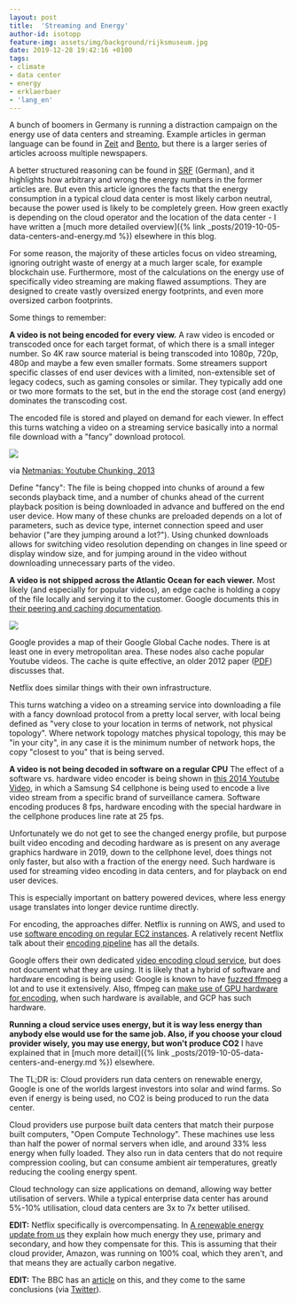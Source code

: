 ```yaml
---
layout: post
title:  'Streaming and Energy'
author-id: isotopp
feature-img: assets/img/background/rijksmuseum.jpg
date: 2019-12-28 19:42:16 +0100
tags:
- climate
- data center
- energy
- erklaerbaer
- 'lang_en'
---
```

A bunch of boomers in Germany is running a distraction campaign on the energy use of data centers and streaming. Example articles in german language can be found in
[Zeit](https://www.zeit.de/2020/01/digitalpolitik-digitalisierung-klimaschutz-co2-stromverbrauch)
and
[Bento](https://www.bento.de/politik/klickscham-wie-viel-co2-streaming-und-googlen-verursacht-und-welche-loesungen-es-gibt-a-c6e5ff54-71e9-46da-80cf-6ee1547d8b3a),
but there is a larger series of articles acrooss multiple newspapers.

A better structured reasoning can be found in [SRF](https://www.srf.ch/news/panorama/energieverbrauch-im-internet-warum-streaming-viel-strom-braucht) (German), and it highlights how arbitrary and wrong the energy numbers in the former articles are. But even this article ignores the facts that the energy consumption in a typical cloud data center is most likely carbon neutral, because the power used is likely to be completely green. How green exactly is depending on the cloud operator and the location of the data center - I have written a [much more detailed overview]({% link _posts/2019-10-05-data-centers-and-energy.md %}) elsewhere in this blog.

For some reason, the majority of these articles focus on video streaming, ignoring outright waste of energy at a much larger scale, for example blockchain use. Furthermore, most of the calculations on the energy use of specifically video streaming are making flawed assumptions. They are designed to create vastly oversized energy footprints, and even more oversized carbon footprints.

Some things to remember:

**A video is not being encoded for every view.** A raw video is encoded or transcoded once for each target format, of which there is a small integer number. So 4K raw source material is being transcoded into 1080p, 720p, 480p and maybe a few even smaller formats. Some streamers support specific classes of end user devices with a limited, non-extensible set of legacy codecs, such as gaming consoles or similar. They typically add one or two more formats to the set, but in the end the storage cost (and energy) dominates the transcoding cost.

The encoded file is stored and played on demand for each viewer. In effect this turns watching a video on a streaming service basically into a normal file download with a "fancy" download protocol.

![](/uploads/2019/12/google-chunked.png)

via [Netmanias: Youtube Chunking, 2013](https://www.netmanias.com/en/post/blog/5923/google-http-adaptive-streaming-iptv-video-streaming-youtube/youtube-changing-the-way-of-delivering-videos-chunking-and-adaptive-streaming-are-in-progressive-download-is-out)

Define "fancy": The file is being chopped into chunks of around a few seconds playback time, and a number of chunks ahead of the current playback position is being downloaded in advance and buffered on the end user device. How many of these chunks are preloaded depends on a lot of parameters, such as device type, internet connection speed and user behavior ("are they jumping around a lot?"). Using chunked downloads allows for switching video resolution depending on changes in line speed or display window size, and for jumping around in the video without downloading unnecessary parts of the video.

**A video is not shipped across the Atlantic Ocean for each viewer.** Most likely (and especially for popular videos), an edge cache is holding a copy of the file locally and serving it to the customer. Google documents this in [their peering and caching documentation](https://peering.google.com/#/infrastructure).

![](/uploads/2019/12/google-edge.png)

Google provides a map of their Google Global Cache nodes. There is at least one in every metropolitan area. These nodes also cache popular Youtube videos. The cache is quite effective, an older 2012 paper ([PDF](https://www.net.in.tum.de/fileadmin/bibtex/publications/papers/braun_noms2012_youtube_caching.pdf)) discusses that.

Netflix does similar things with their own infrastructure.

This turns watching a video on a streaming service into downloading a file with a fancy download protocol from a pretty local server, with local being defined as "very close to your location in terms of network, not physical topology". Where network topology matches physical topology, this may be "in your city", in any case it is the minimum number of network hops, the copy "closest to you" that is being served.

**A video is not being decoded in software on a regular CPU** The effect of a software vs. hardware video encoder is being shown in [this 2014 Youtube Video](https://www.youtube.com/watch?v=2YpOZV8elqA), in which a Samsung S4 cellphone is being used to encode a live video stream from a specific brand of surveillance camera. Software encoding produces 8 fps, hardware encoding with the special hardware in the cellphone produces line rate at 25 fps. 

Unfortunately we do not get to see the changed energy profile, but purpose built video encoding and decoding hardware as is present on any average graphics hardware in 2019, down to the cellphone level, does things not only faster, but also with a fraction of the energy need. Such hardware is used for streaming video encoding in data centers, and for playback on end user devices.

This is especially important on battery powered devices, where less energy usage translates into longer device runtime directly.

For encoding, the approaches differ. Netflix is running on AWS, and used to use [software encoding on regular EC2 instances](https://medium.com/netflix-techblog/high-quality-video-encoding-at-scale-d159db052746). A relatively recent Netflix talk about their [encoding pipeline](https://www.youtube.com/watch?v=JouA10QJiNc) has all the details.

Google offers their own dedicated [video encoding cloud service](https://cloud.google.com/solutions/media-entertainment/use-cases/video-encoding-transcoding/), but does not document what they are using. It is likely that a hybrid of software and hardware encoding is being used: Google is known to have [fuzzed ffmpeg](https://www.quora.com/What-does-YouTube-use-for-encoding-video/answer/Ciro-Santilli) a lot and to use it extensively. Also, ffmpeg can [make use of GPU hardware for encoding](https://www.tal.org/tutorials/ffmpeg_nvidia_encode), when such hardware is available, and GCP has such hardware.


**Running a cloud service uses energy, but it is way less energy than anybody else would use for the same job. Also, if you choose your cloud provider wisely, you may use energy, but won't produce CO2** I have explained that in [much more detail]({% link _posts/2019-10-05-data-centers-and-energy.md %}) elsewhere.

The TL;DR is: Cloud providers run data centers on renewable energy, Google is one of the worlds largest investors into solar and wind farms. So even if energy is being used, no CO2 is being produced to run the data center.

Cloud providers use purpose built data centers that match their purpose built computers, "Open Compute Technology". These machines use less than half the power of normal servers when idle, and around 33% less energy when fully loaded. They also run in data centers that do not require compression cooling, but can consume ambient air temperatures, greatly reducing the cooling energy spent.

Cloud technology can size applications on demand, allowing way better utilisation of servers. While a typical enterprise data center has around 5%-10% utilisation, cloud data centers are 3x to 7x better utilised.

**EDIT:** Netflix specifically is overcompensating. In
[A renewable energy update from us](https://media.netflix.com/en/company-blog/a-renewable-energy-update-from-us)
they explain how much energy they use, primary and secondary, and how they
compensate for this. This is assuming that their cloud provider, Amazon, was
running on 100% coal, which they aren't, and that means they are actually
carbon negative.

**EDIT:** The BBC has an [article](https://www.bbc.co.uk/sounds/play/p0819sc4) on this, and they come to the same conclusions (via [Twitter](https://twitter.com/elizab0t/status/1223570360555188224)).
